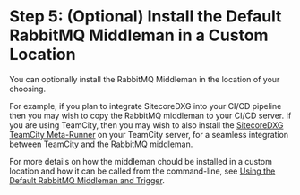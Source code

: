# Step 5: \(Optional\) Install the Default RabbitMQ Middleman in a Custom Location

You can optionally install the RabbitMQ Middleman in the location of your choosing. 

For example, if you plan to integrate SitecoreDXG into your CI/CD pipeline then you may wish to copy the RabbitMQ middleman to your CI/CD server. If you are using TeamCity, then you may wish to also install the [SitecoreDXG TeamCity Meta-Runner](/how-to/cicd/integrating-the-default-teamcity-rabbitmq-meta-runner.md) on your TeamCity server, for a seamless integration between TeamCity and the RabbitMQ middleman.

For more details on how the middleman chould be installed in a custom location and how it can be called from the command-line, see [Using the Default RabbitMQ Middleman and Trigger](/getting-started/using-sitecoredxg/using-the-default-rabbitmq-middleman-and-trigger.md). 


